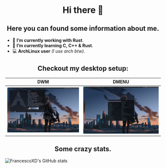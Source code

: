 <h1 align="center">Hi there 👋</h1>
<h2 align="center">Here you can found some information about me.</h2>

- 🔭 **I’m currently working with Rust**.
- 🌱 **I’m currently learning C, C++ & Rust**.
- 💻 **ArchLinux user** _(I use arch btw)_.

<h2 align="center">Checkout my desktop setup:</h2>

| DWM | DMENU |
| --- | --- |
| <a href="https://github.com/FrancescoXD/dwm"><img src="https://github.com/FrancescoXD/dwm/blob/main/screenshots/screen3.png"/></a> | <a href="https://github.com/FrancescoXD/dmenu"><img src="https://github.com/FrancescoXD/dmenu/blob/main/screenshots/screen2.png"/></a> |

<h2 align="center">Some crazy stats.</h2>

![FrancescoXD's GitHub stats](https://github-readme-stats.vercel.app/api?username=FrancescoXD&show_icons=true&theme=radical)

<!--
**FrancescoXD/FrancescoXD** is a ✨ _special_ ✨ repository because its `README.md` (this file) appears on your GitHub profile.

Here are some ideas to get you started:

- 🔭 I’m currently working on ...
- 🌱 I’m currently learning ...
- 👯 I’m looking to collaborate on ...
- 🤔 I’m looking for help with ...
- 💬 Ask me about ...
- 📫 How to reach me: ...
- 😄 Pronouns: ...
- ⚡ Fun fact: ...
-->
